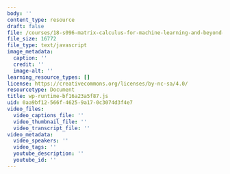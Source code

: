 ```yaml
---
body: ''
content_type: resource
draft: false
file: /courses/18-s096-matrix-calculus-for-machine-learning-and-beyond-january-iap-2022/wp-runtime-bf16a23a5f87.js
file_size: 16772
file_type: text/javascript
image_metadata:
  caption: ''
  credit: ''
  image-alt: ''
learning_resource_types: []
license: https://creativecommons.org/licenses/by-nc-sa/4.0/
resourcetype: Document
title: wp-runtime-bf16a23a5f87.js
uid: 0aa9bf12-566f-4625-9a17-0c3074d3f4e7
video_files:
  video_captions_file: ''
  video_thumbnail_file: ''
  video_transcript_file: ''
video_metadata:
  video_speakers: ''
  video_tags: ''
  youtube_description: ''
  youtube_id: ''
---
```


